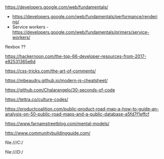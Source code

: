 

https://developers.google.com/web/fundamentals/

* https://developers.google.com/web/fundamentals/performance/rendering/
* Service workers - https://developers.google.com/web/fundamentals/primers/service-workers/

flexbox ??


https://hackernoon.com/the-top-66-developer-resources-from-2017-e82531365e6d

https://css-tricks.com/the-art-of-comments/


https://mbeaudru.github.io/modern-js-cheatsheet/

https://github.com/Chalarangelo/30-seconds-of-code

https://tettra.co/culture-codes/

https://productcoalition.com/public-product-road-map-a-how-to-guide-an-analysis-on-50-public-road-maps-and-a-public-database-a5fd7f1effcf

https://www.farnamstreetblog.com/mental-models/


http://www.communitybuildingguide.com/

file:///C:/

file:///D:/
